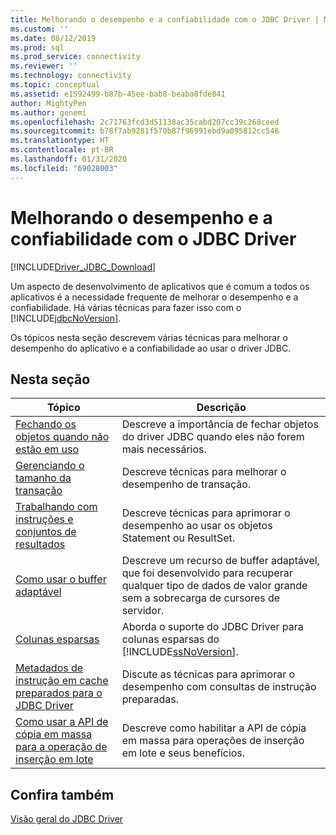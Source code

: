 ```yaml
---
title: Melhorando o desempenho e a confiabilidade com o JDBC Driver | Microsoft Docs
ms.custom: ''
ms.date: 08/12/2019
ms.prod: sql
ms.prod_service: connectivity
ms.reviewer: ''
ms.technology: connectivity
ms.topic: conceptual
ms.assetid: e1592499-b87b-45ee-bab8-beaba8fde841
author: MightyPen
ms.author: genemi
ms.openlocfilehash: 2c71763fcd3d51138ac35cabd207cc39c268ceed
ms.sourcegitcommit: b78f7ab9281f570b87f96991ebd9a095812cc546
ms.translationtype: HT
ms.contentlocale: pt-BR
ms.lasthandoff: 01/31/2020
ms.locfileid: "69028003"
---
```

# <a name="improving-performance-and-reliability-with-the-jdbc-driver"></a>Melhorando o desempenho e a confiabilidade com o JDBC Driver

[!INCLUDE[Driver_JDBC_Download](../../includes/driver_jdbc_download.md)]

Um aspecto de desenvolvimento de aplicativos que é comum a todos os aplicativos é a necessidade frequente de melhorar o desempenho e a confiabilidade. Há várias técnicas para fazer isso com o [!INCLUDE[jdbcNoVersion](../../includes/jdbcnoversion_md.md)].  
  
Os tópicos nesta seção descrevem várias técnicas para melhorar o desempenho do aplicativo e a confiabilidade ao usar o driver JDBC.  

## <a name="in-this-section"></a>Nesta seção

|Tópico|Descrição|  
|-----------|-----------------|  
|[Fechando os objetos quando não estão em uso](../../connect/jdbc/closing-objects-when-not-in-use.md)|Descreve a importância de fechar objetos do driver JDBC quando eles não forem mais necessários.|  
|[Gerenciando o tamanho da transação](../../connect/jdbc/managing-transaction-size.md)|Descreve técnicas para melhorar o desempenho de transação.|  
|[Trabalhando com instruções e conjuntos de resultados](../../connect/jdbc/working-with-statements-and-result-sets.md)|Descreve técnicas para aprimorar o desempenho ao usar os objetos Statement ou ResultSet.|  
|[Como usar o buffer adaptável](../../connect/jdbc/using-adaptive-buffering.md)|Descreve um recurso de buffer adaptável, que foi desenvolvido para recuperar qualquer tipo de dados de valor grande sem a sobrecarga de cursores de servidor.|  
|[Colunas esparsas](../../connect/jdbc/sparse-columns.md)|Aborda o suporte do JDBC Driver para colunas esparsas do [!INCLUDE[ssNoVersion](../../includes/ssnoversion-md.md)].|  
|[Metadados de instrução em cache preparados para o JDBC Driver](../../connect/jdbc/prepared-statement-metadata-caching-for-the-jdbc-driver.md)|Discute as técnicas para aprimorar o desempenho com consultas de instrução preparadas.|
|[Como usar a API de cópia em massa para a operação de inserção em lote](../../connect/jdbc/use-bulk-copy-api-batch-insert-operation.md)|Descreve como habilitar a API de cópia em massa para operações de inserção em lote e seus benefícios.|

## <a name="see-also"></a>Confira também

[Visão geral do JDBC Driver](../../connect/jdbc/overview-of-the-jdbc-driver.md)  
  
